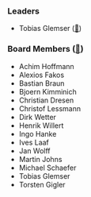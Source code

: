 ### Leaders

* Tobias Glemser ([📧](mailto://tobias.glemser@owasp.org))

### Board Members ([📧](mailto://germany-chapter-leaders@owasp.org))

* Achim Hoffmann
* Alexios Fakos
* Bastian Braun
* Bjoern Kimminich
* Christian Dresen
* Christof Lessmann
* Dirk Wetter
* Henrik Willert
* Ingo Hanke
* Ives Laaf
* Jan Wolff
* Martin Johns
* Michael Schaefer
* Tobias Glemser
* Torsten Gigler
